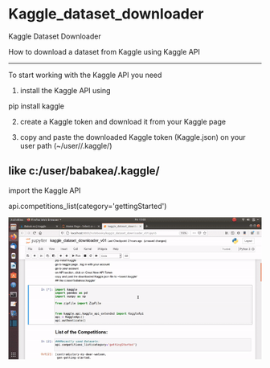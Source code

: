# Kaggle_dataset_downloader
Kaggle Dataset Downloader 



How to download a dataset from Kaggle using Kaggle API
<hr>
To start working with the Kaggle API you need 

1) install the Kaggle API using 

pip install kaggle 

2) create a Kaggle token and download it from your Kaggle page

3) copy and paste the downloaded Kaggle token (Kaggle.json) on your user path (~/user//.kaggle/)

## like c:/user/babakea/.kaggle/


import the Kaggle API 

api.competitions_list(category='gettingStarted')


![Kaggle database download](data/Kaggle.gif)
  
